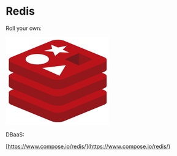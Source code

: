 #  Redis

Roll your own:

![Redis](images/redis.png)

DBaaS:

[https://www.compose.io/redis/](https://www.compose.io/redis/)
